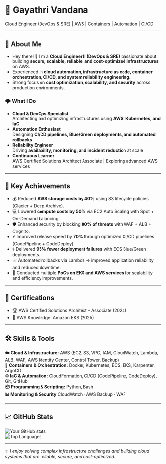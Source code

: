 # 🚀 Gayathri Vandana
Cloud Engineer (DevOps & SRE) | AWS | Containers | Automation | CI/CD  

---

## 💫 About Me  

- Hey there! 👋 I'm a **Cloud Engineer II (DevOps & SRE)** passionate about building **secure, scalable, reliable, and cost-optimized infrastructures** on AWS.  
- Experienced in **cloud automation, infrastructure as code, container orchestration, CI/CD, and system reliability engineering**.  
- Strong focus on **cost optimization, scalability, and security** across production environments.  

### 🌩️ What I Do  
- **Cloud & DevOps Specialist**  
  Architecting and optimizing infrastructures using **AWS, Kubernetes, and IaC**  
- **Automation Enthusiast**  
  Designing **CI/CD pipelines, Blue/Green deployments, and automated rollbacks**  
- **Reliability Engineer**  
  Driving **availability, monitoring, and incident reduction** at scale  
- **Continuous Learner**  
  AWS Certified Solutions Architect Associate | Exploring advanced AWS services  

---

## 🔹 Key Achievements
- 💰 Reduced **AWS storage costs by 40%** using S3 lifecycle policies (Glacier + Deep Archive).  
- 💻 Lowered **compute costs by 50%** via EC2 Auto Scaling with Spot + On-Demand balancing.  
- 🛡️ Enhanced security by blocking **80% of threats** with WAF + ALB + Cognito.  
- ⚡ Improved release speed by **70%** through optimized CI/CD pipelines (CodePipeline + CodeDeploy).  
- 🌀 Delivered **95% fewer deployment failures** with ECS Blue/Green deployments.  
- 📈 Automated rollbacks via Lambda → improved application reliability and reduced downtime.  
- 🚀 Conducted multiple **PoCs on EKS and AWS services** for scalability and efficiency improvements.  

---

## 📜 Certifications
- 🏆 AWS Certified Solutions Architect – Associate (2024)  
- 📌 AWS Knowledge: Amazon EKS (2025)  

---

## 🛠️ Skills & Tools
**☁️ Cloud & Infrastructure:** AWS (EC2, S3, VPC, IAM, CloudWatch, Lambda, ALB, WAF, AWS Identity Center, Control Tower, Backup)  
**🐳 Containers & Orchestration:** Docker, Kubernetes, ECS, EKS, Karpenter, ArgoCD  
**⚙️ IaC & Automation:** CloudFormation, CI/CD (CodePipeline, CodeDeploy), Git, GitHub  
**📦 Programming & Scripting:** Python, Bash  
**📊 Monitoring & Security**  CloudWatch · AWS Backup · WAF  

---

## 📈 GitHub Stats  

![Your GitHub stats](https://github-readme-stats.vercel.app/api?username=yourusername&show_icons=true&theme=tokyonight)  
![Top Languages](https://github-readme-stats.vercel.app/api/top-langs/?username=yourusername&layout=compact&theme=tokyonight) 

---
✨ *I enjoy solving complex infrastructure challenges and building cloud systems that are reliable, secure, and cost-optimized.* 